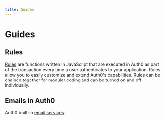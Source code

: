 ```yaml
---
title: Guides
---
```


# Guides

## Rules

[Rules](/rules) are functions written in JavaScript that are executed in Auth0 as part of the transaction every time a user authenticates to your application. Rules allow you to easily customize and extend Auth0's capabilities. Rules can be chained together for modular coding and can be turned on and off individually.

## Emails in Auth0

Auth0 built-in [email services](/email).